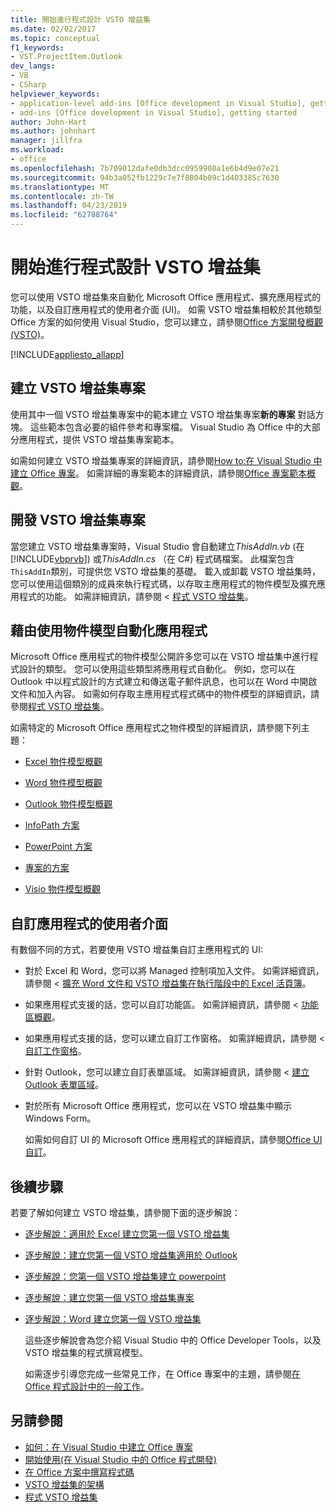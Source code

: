```yaml
---
title: 開始進行程式設計 VSTO 增益集
ms.date: 02/02/2017
ms.topic: conceptual
f1_keywords:
- VST.ProjectItem.Outlook
dev_langs:
- VB
- CSharp
helpviewer_keywords:
- application-level add-ins [Office development in Visual Studio], getting started
- add-ins [Office development in Visual Studio], getting started
author: John-Hart
ms.author: johnhart
manager: jillfra
ms.workload:
- office
ms.openlocfilehash: 7b709012dafe0db3dcc0959908a1e6b4d9e07e21
ms.sourcegitcommit: 94b3a052fb1229c7e7f8804b09c1d403385c7630
ms.translationtype: MT
ms.contentlocale: zh-TW
ms.lasthandoff: 04/23/2019
ms.locfileid: "62788764"
---
```

# <a name="get-started-programming-vsto-add-ins"></a>開始進行程式設計 VSTO 增益集
  您可以使用 VSTO 增益集來自動化 Microsoft Office 應用程式、擴充應用程式的功能，以及自訂應用程式的使用者介面 (UI)。 如需 VSTO 增益集相較於其他類型 Office 方案的如何使用 Visual Studio，您可以建立，請參閱[Office 方案開發概觀&#40;VSTO&#41;](../vsto/office-solutions-development-overview-vsto.md)。

 [!INCLUDE[appliesto_allapp](../vsto/includes/appliesto-allapp-md.md)]

## <a name="create-vsto-add-in-projects"></a>建立 VSTO 增益集專案
 使用其中一個 VSTO 增益集專案中的範本建立 VSTO 增益集專案**新的專案** 對話方塊。 這些範本包含必要的組件參考和專案檔。 Visual Studio 為 Office 中的大部分應用程式，提供 VSTO 增益集專案範本。

 如需如何建立 VSTO 增益集專案的詳細資訊，請參閱[How to:在 Visual Studio 中建立 Office 專案](../vsto/how-to-create-office-projects-in-visual-studio.md)。 如需詳細的專案範本的詳細資訊，請參閱[Office 專案範本概觀](../vsto/office-project-templates-overview.md)。

## <a name="develop-vsto-add-in-projects"></a>開發 VSTO 增益集專案
 當您建立 VSTO 增益集專案時，Visual Studio 會自動建立*ThisAddIn.vb* (在[!INCLUDE[vbprvb](../sharepoint/includes/vbprvb-md.md)]) 或*ThisAddIn.cs* （在 C#) 程式碼檔案。 此檔案包含`ThisAddIn`類別，可提供您 VSTO 增益集的基礎。 載入或卸載 VSTO 增益集時，您可以使用這個類別的成員來執行程式碼，以存取主應用程式的物件模型及擴充應用程式的功能。 如需詳細資訊，請參閱 <<c0> [ 程式 VSTO 增益集](../vsto/programming-vsto-add-ins.md)。

## <a name="automate-applications-by-using-the-object-models"></a>藉由使用物件模型自動化應用程式
 Microsoft Office 應用程式的物件模型公開許多您可以在 VSTO 增益集中進行程式設計的類型。 您可以使用這些類型將應用程式自動化。 例如，您可以在 Outlook 中以程式設計的方式建立和傳送電子郵件訊息，也可以在 Word 中開啟文件和加入內容。 如需如何存取主應用程式程式碼中的物件模型的詳細資訊，請參閱[程式 VSTO 增益集](../vsto/programming-vsto-add-ins.md)。

 如需特定的 Microsoft Office 應用程式之物件模型的詳細資訊，請參閱下列主題：

- [Excel 物件模型概觀](../vsto/excel-object-model-overview.md)

- [Word 物件模型概觀](../vsto/word-object-model-overview.md)

- [Outlook 物件模型概觀](../vsto/outlook-object-model-overview.md)

- [InfoPath 方案](../vsto/infopath-solutions.md)

- [PowerPoint 方案](../vsto/powerpoint-solutions.md)

- [專案的方案](../vsto/project-solutions.md)

- [Visio 物件模型概觀](../vsto/visio-object-model-overview.md)

## <a name="customize-the-user-interface-of-applications"></a>自訂應用程式的使用者介面
 有數個不同的方式，若要使用 VSTO 增益集自訂主應用程式的 UI:

- 對於 Excel 和 Word，您可以將 Managed 控制項加入文件。 如需詳細資訊，請參閱 <<c0> [ 擴充 Word 文件和 VSTO 增益集在執行階段中的 Excel 活頁簿](../vsto/extending-word-documents-and-excel-workbooks-in-vsto-add-ins-at-run-time.md)。

- 如果應用程式支援的話，您可以自訂功能區。 如需詳細資訊，請參閱 <<c0> [ 功能區概觀](../vsto/ribbon-overview.md)。

- 如果應用程式支援的話，您可以建立自訂工作窗格。 如需詳細資訊，請參閱 <<c0> [ 自訂工作窗格](../vsto/custom-task-panes.md)。

- 針對 Outlook，您可以建立自訂表單區域。 如需詳細資訊，請參閱 <<c0> [ 建立 Outlook 表單區域](../vsto/creating-outlook-form-regions.md)。

- 對於所有 Microsoft Office 應用程式，您可以在 VSTO 增益集中顯示 Windows Form。

  如需如何自訂 UI 的 Microsoft Office 應用程式的詳細資訊，請參閱[Office UI 自訂](../vsto/office-ui-customization.md)。

## <a name="next-steps"></a>後續步驟
 若要了解如何建立 VSTO 增益集，請參閱下面的逐步解說：

- [逐步解說：適用於 Excel 建立您第一個 VSTO 增益集](../vsto/walkthrough-creating-your-first-vsto-add-in-for-excel.md)

- [逐步解說：建立您第一個 VSTO 增益集適用於 Outlook](../vsto/walkthrough-creating-your-first-vsto-add-in-for-outlook.md)

- [逐步解說：您第一個 VSTO 增益集建立 powerpoint](../vsto/walkthrough-creating-your-first-vsto-add-in-for-powerpoint.md)

- [逐步解說：建立您第一個 VSTO 增益集專案](../vsto/walkthrough-creating-your-first-vsto-add-in-for-project.md)

- [逐步解說：Word 建立您第一個 VSTO 增益集](../vsto/walkthrough-creating-your-first-vsto-add-in-for-word.md)

  這些逐步解說會為您介紹 Visual Studio 中的 Office Developer Tools，以及 VSTO 增益集的程式撰寫模型。

  如需逐步引導您完成一些常見工作，在 Office 專案中的主題，請參閱[在 Office 程式設計中的一般工作](../vsto/common-tasks-in-office-programming.md)。

## <a name="see-also"></a>另請參閱
- [如何：在 Visual Studio 中建立 Office 專案](../vsto/how-to-create-office-projects-in-visual-studio.md)
- [開始使用&#40;在 Visual Studio 中的 Office 程式開發&#41;](../vsto/getting-started-office-development-in-visual-studio.md)
- [在 Office 方案中撰寫程式碼](../vsto/writing-code-in-office-solutions.md)
- [VSTO 增益集的架構](../vsto/architecture-of-vsto-add-ins.md)
- [程式 VSTO 增益集](../vsto/programming-vsto-add-ins.md)
